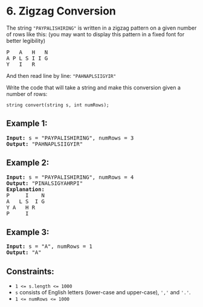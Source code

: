 # 6. Zigzag Conversion
The string `"PAYPALISHIRING"` is written in a zigzag pattern on a given number of rows like this: (you may want to display this pattern in a fixed font for better legibility)

<pre>
P   A   H   N
A P L S I I G
Y   I   R
</pre>

And then read line by line: `"PAHNAPLSIIGYIR"`

Write the code that will take a string and make this conversion given a number of rows:
```
string convert(string s, int numRows);
```

## Example 1:
<pre>
<b>Input:</b> s = "PAYPALISHIRING", numRows = 3
<b>Output:</b> "PAHNAPLSIIGYIR"
</pre>

## Example 2:
<pre>
<b>Input:</b> s = "PAYPALISHIRING", numRows = 4
<b>Output:</b> "PINALSIGYAHRPI"
<b>Explanation:</b>  
P     I    N
A   L S  I G
Y A   H R
P     I
</pre>

## Example 3:
<pre>
<b>Input:</b> s = "A", numRows = 1
<b>Output:</b> "A"
</pre>

## Constraints:
- `1 <= s.length <= 1000`
- `s` consists of English letters (lower-case and upper-case), `','` and `'.'`.
- `1 <= numRows <= 1000`